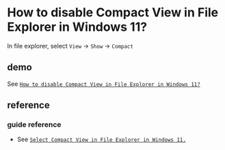 # How to disable Compact View in File Explorer in Windows 11?
In file explorer, select `View` -> `Show` -> `Compact`

## demo
See [`How to disable Compact View in File Explorer in Windows 11?`](https://youtu.be/dr2t55qiQtk)

## reference
### guide reference
+ See [`Select Compact View in File Explorer in Windows 11.`](https://windowsreport.com/windows-11-compact-view/) 

